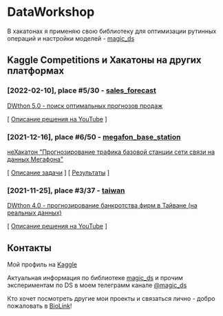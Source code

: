 # DataWorkshop

В хакатонах я применяю свою библиотеку для оптимизации рутинных операций и настройки моделей - [magic_ds](https://github.com/alukyantsev/magic_ds)

## Kaggle Competitions и Хакатоны на других платформах

### [2022-02-10], place #5/30 - [sales_forecast](https://github.com/alukyantsev/dataworkshop/tree/main/sales_forecast)
[DWthon 5.0 - поиск оптимальных прогнозов продаж](https://www.kaggle.com/c/sales-preiction-ru)

[ [Описание решения на YouTube](https://youtu.be/R0gh4AtM3bU?t=277) ]

### [2021-12-16], place #6/50 - [megafon_base_station](https://github.com/alukyantsev/dataworkshop/tree/main/megafon_base_station)
[неХакатон "Прогнозирование трафика базовой станции сети связи на данных Мегафона"](https://ii-s-nulya.ru/nehakaton)

[ [Описание задачи](https://imcs.dvfu.ru/cats/static/problem_text-cid-5855426.html) ]
[ [Результаты](https://imcs.dvfu.ru/cats/?f=rank_table;cid=5855426) ]

### [2021-11-25], place #3/37 - [taiwan](https://github.com/alukyantsev/dataworkshop/tree/main/taiwan)
[DWthon 4.0 - прогнозирование банкротства фирм в Тайване (на реальных данных)](https://www.kaggle.com/c/dwclub-taiwan-runet)

[ [Описание решения на YouTube](https://youtu.be/xD4HRru2kxY?t=906) ]

## Контакты

Мой профиль на [Kaggle](https://www.kaggle.com/andreylukyantsev)

Актуальная информация по библиотеке [magic_ds](https://github.com/alukyantsev/magic_ds) и прочим экспериментам по DS в моем телеграмм канале [@magic_ds](https://t.me/magic_ds)

Кто хочет посмотреть другие мои проекты и связаться лично - добро пожаловать в [BioLink](https://biolink.cx/al)!
